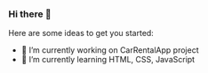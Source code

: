 ### Hi there 👋

<!--
**ppiotrekp/ppiotrekp** is a ✨ _special_ ✨ repository because its `README.md` (this file) appears on your GitHub profile.
-->
Here are some ideas to get you started:

- 🔭 I’m currently working on CarRentalApp project
- 🌱 I’m currently learning HTML, CSS, JavaScript
